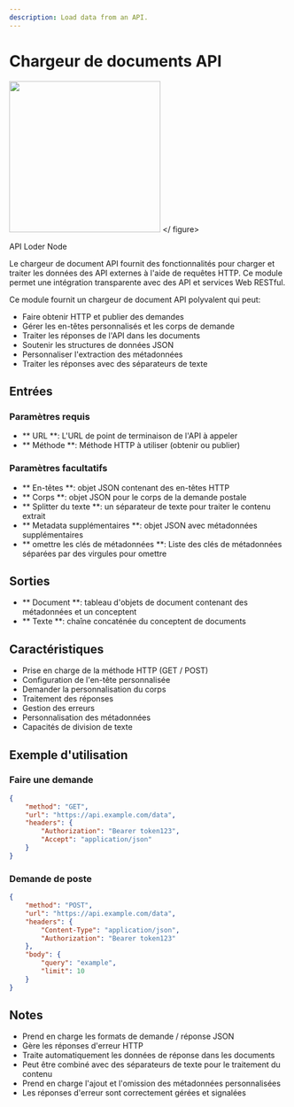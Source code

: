 ```yaml
---
description: Load data from an API.
---
```


# Chargeur de documents API

<gigne> <img src = "../../../. Gitbook / Assets / Image (9) (1) (1) (1) (1) (1) (1) .png" alt = "" width = "273"> </ figure> <p> API Loder Node </p> </figcaption> </gigon>

Le chargeur de document API fournit des fonctionnalités pour charger et traiter les données des API externes à l'aide de requêtes HTTP. Ce module permet une intégration transparente avec des API et services Web RESTful.

Ce module fournit un chargeur de document API polyvalent qui peut:
- Faire obtenir HTTP et publier des demandes
- Gérer les en-têtes personnalisés et les corps de demande
- Traiter les réponses de l'API dans les documents
- Soutenir les structures de données JSON
- Personnaliser l'extraction des métadonnées
- Traiter les réponses avec des séparateurs de texte

## Entrées

### Paramètres requis
- ** URL **: L'URL de point de terminaison de l'API à appeler
- ** Méthode **: Méthode HTTP à utiliser (obtenir ou publier)

### Paramètres facultatifs
- ** En-têtes **: objet JSON contenant des en-têtes HTTP
- ** Corps **: objet JSON pour le corps de la demande postale
- ** Splitter du texte **: un séparateur de texte pour traiter le contenu extrait
- ** Metadata supplémentaires **: objet JSON avec métadonnées supplémentaires
- ** omettre les clés de métadonnées **: Liste des clés de métadonnées séparées par des virgules pour omettre

## Sorties

- ** Document **: tableau d'objets de document contenant des métadonnées et un conceptent
- ** Texte **: chaîne concaténée du conceptent de documents

## Caractéristiques
- Prise en charge de la méthode HTTP (GET / POST)
- Configuration de l'en-tête personnalisée
- Demander la personnalisation du corps
- Traitement des réponses
- Gestion des erreurs
- Personnalisation des métadonnées
- Capacités de division de texte

## Exemple d'utilisation

### Faire une demande
```json
{
    "method": "GET",
    "url": "https://api.example.com/data",
    "headers": {
        "Authorization": "Bearer token123",
        "Accept": "application/json"
    }
}
```

### Demande de poste
```json
{
    "method": "POST",
    "url": "https://api.example.com/data",
    "headers": {
        "Content-Type": "application/json",
        "Authorization": "Bearer token123"
    },
    "body": {
        "query": "example",
        "limit": 10
    }
}
```

## Notes
- Prend en charge les formats de demande / réponse JSON
- Gère les réponses d'erreur HTTP
- Traite automatiquement les données de réponse dans les documents
- Peut être combiné avec des séparateurs de texte pour le traitement du contenu
- Prend en charge l'ajout et l'omission des métadonnées personnalisées
- Les réponses d'erreur sont correctement gérées et signalées
